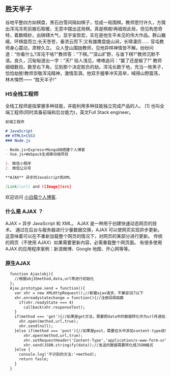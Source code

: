 ## 胜天半子

  谷地平整四方如棋盘，黑石白雪间隔如棋子，恰成一局围棋。教师思忖许久，方猜出浑沌冻死前搬石取暖，无意中摆出这局棋。真是棋痴!再细观此局，但见构思奇特，着数精妙，出磅礴大气，显宇宙恢宏，实在是他生平未见的伟大作品。群山巍峨，环棋盘而立;长天苍苍，垂浓云而下;又有雄鹰盘旋山涧，长啸凄厉……
  官屯教师身心震动，肃穆久立。
  众人登山围拢教师，见他异样神情皆不解。纷纷问道：“你看什么?浑沌干啥?”教师答：“下棋。”“深山旷野，与谁下棋?”教师沉默不语。良久，沉甸甸道出一字：“天!”
  俗人浅见，喳喳追问：“赢了还是输了?”
  教师细细数目。数至右下角，见到那个决定胜负的劫。浑沌长跪于地，充当一枚黑子，恰恰劫胜!教师崇敬浑沌精神，激情澎湃。他双手握拳冲天高举，喊得山野震荡，林木悚然——
  “胜天半子!”

### H5全栈工程师

全栈工程师是指掌握多种技能，并能利用多种技能独立完成产品的人。 [1]  也叫全端工程师(同时具备前端和后台能力)，英文Full Stack engineer。

```markdown
前端工程师

# JavaScript
## HTML5+CSS3
### Node.js

- Node.js+Express+MongoDB搭建个人博客
- Vue.js+Webpack生成移动端项目

1. 微信小程序
2. 微信公众号

**AJAX** 异步的JavaScript和XML

[Link](url) and ![Image](src)
```

欢迎访问 [小白猿个人博客](http://www.luggang.com).

### 什么是 AJAX ？

AJAX = 异步 JavaScript 和 XML。
AJAX 是一种用于创建快速动态网页的技术。
通过在后台与服务器进行少量数据交换，AJAX 可以使网页实现异步更新。这意味着可以在不重新加载整个网页的情况下，对网页的某部分进行更新。
传统的网页（不使用 AJAX）如果需要更新内容，必需重载整个网页面。
有很多使用 AJAX 的应用程序案例：新浪微博、Google 地图、开心网等等。

### 原生AJAX
```markdown
  function Ajax(obj){
    //根据obj对method,data,url等进行初始化
  };
  Ajax.prototype.send = function(){
    var xhr = new XMLHttpRequest();//新建ajax请求，不兼容IE7以下
    xhr.onreadystatechange = function(){//注册回调函数
      if(xhr.readyState === 4)
        callback(xhr.responseText);
    }
    if(method === 'get'){//如果是get方法，需要把data中的数据转化作为url传递给服务器
      xhr.open(method,url,true);
      xhr.send(null);
    }else if(method === 'post'){//如果是post，需要在头中添加content-type说明
        xhr.open(method,url,true);
        xhr.setRequestHeader('Content-Type','application/x-www-form-urlencoded');
        xhr.send(JSON.stringify(data));//发送的数据需要转化成JSON格式
    }else {
      console.log('不识别的方法:'+method);
      return fasle;
    }
  }
```

